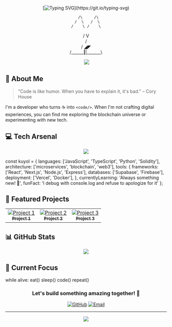 <div align="center">
  
[![Typing SVG](https://readme-typing-svg.demolab.com?font=Fira+Code&weight=600&size=28&duration=3000&pause=1000&color=36BCF7FF&center=true&vCenter=true&width=435&lines=console.log(%22Hello%2C+World!%22);const+developer+%3D+%22Kuyol%22;while(coding)+%7B+enjoy()+%7D)](https://git.io/typing-svg)

      /\     /\
     /  \   /  \
    /    \ /    \
   /      V      \
  /               \
 /        ◢◤      \
/________|__|_______\

</div>

<p align="center">
  <img src="https://komarev.com/ghpvc/?username=kuyol&style=for-the-badge&color=blue" alt=""/>
  <a href="your-linkedin-url">
    <img src="https://img.shields.io/badge/Let's_Connect-0077B5?style=for-the-badge&logo=linkedin&logoColor=white" />
  </a>
</p>

## 🚀 About Me

> "Code is like humor. When you have to explain it, it's bad." – Cory House

I'm a developer who turns ☕ into `<code/>`. When I'm not crafting digital experiences, you can find me exploring the blockchain universe or experimenting with new tech.

## 💻 Tech Arsenal

<p align="center">
  <img src="https://skillicons.dev/icons?i=react,nextjs,ts,nodejs,python,solidity,docker,graphql" />
</p>

const kuyol = {
  languages: ['JavaScript', 'TypeScript', 'Python', 'Solidity'],
  architecture: ['microservices', 'blockchain', 'web3'],
  tools: {
    frameworks: ['React', 'Next.js', 'Node.js', 'Express'],
    databases: ['Supabase', 'Firebase'],
    deployment: ['Vercel', 'Docker'],
  },
  currentlyLearning: 'Always something new! 🚀',
  funFact: 'I debug with console.log and refuse to apologize for it'
};

## 🌟 Featured Projects

<table>
  <tr>
    <td align="center">
      <a href="project-url">
        <img src="https://img.shields.io/badge/Coming_Soon-black?style=for-the-badge&logo=github" alt="Project 1"/>
        <br />
        <sub><b>Project 1</b></sub>
      </a>
    </td>
    <td align="center">
      <a href="project-url">
        <img src="https://img.shields.io/badge/Coming_Soon-black?style=for-the-badge&logo=github" alt="Project 2"/>
        <br />
        <sub><b>Project 2</b></sub>
      </a>
    </td>
    <td align="center">
      <a href="project-url">
        <img src="https://img.shields.io/badge/Coming_Soon-black?style=for-the-badge&logo=github" alt="Project 3"/>
        <br />
        <sub><b>Project 3</b></sub>
      </a>
    </td>
  </tr>
</table>

## 📊 GitHub Stats

<p align="center">
  <img src="https://github-readme-streak-stats.herokuapp.com/?user=kuyol&theme=tokyonight&hide_border=true" />
</p>

## 🎯 Current Focus

while alive:
    eat()
    sleep()
    code()
    repeat()

<div align="center">

### Let's build something amazing together! 🚀

[![GitHub](https://img.shields.io/badge/GitHub-Follow-black?style=for-the-badge&logo=github)](https://github.com/kuyol)
[![Email](https://img.shields.io/badge/Email-Contact-red?style=for-the-badge&logo=gmail)](mailto:your.email@gmail.com)

</div>

---

<div align="center">
  <img src="https://raw.githubusercontent.com/BrunnerLivio/brunnerlivio/master/images/marquee.svg" />
</div>
